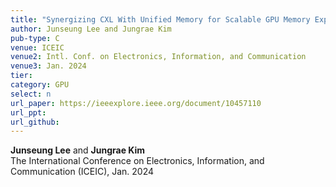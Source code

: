 ```yaml
---
title: "Synergizing CXL With Unified Memory for Scalable GPU Memory Expansion"
author: Junseung Lee and Jungrae Kim
pub-type: C
venue: ICEIC
venue2: Intl. Conf. on Electronics, Information, and Communication
venue3: Jan. 2024
tier: 
category: GPU
select: n
url_paper: https://ieeexplore.ieee.org/document/10457110
url_ppt:
url_github:
---
```


**Junseung Lee** and **Jungrae Kim** <br>
The International Conference on Electronics, Information, and Communication (ICEIC), Jan. 2024
